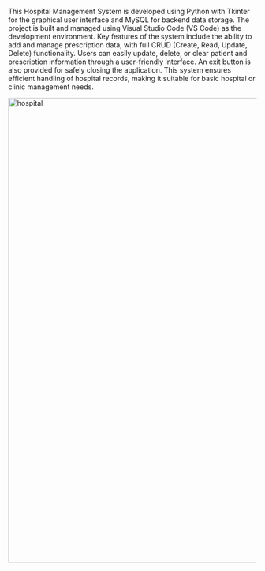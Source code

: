 This Hospital Management System is developed using Python with Tkinter for the graphical user interface and MySQL for backend data storage.
The project is built and managed using Visual Studio Code (VS Code) as the development environment. 
Key features of the system include the ability to add and manage prescription data, with full CRUD (Create, Read, Update, Delete) functionality.
Users can easily update, delete, or clear patient and prescription information through a user-friendly interface. 
An exit button is also provided for safely closing the application. 
This system ensures efficient handling of hospital records, making it suitable for basic hospital or clinic management needs.


 <img width="1892" height="943" alt="hospital" src="https://github.com/user-attachments/assets/445f6ad9-dca6-4ba7-a15a-364825d92002" />
